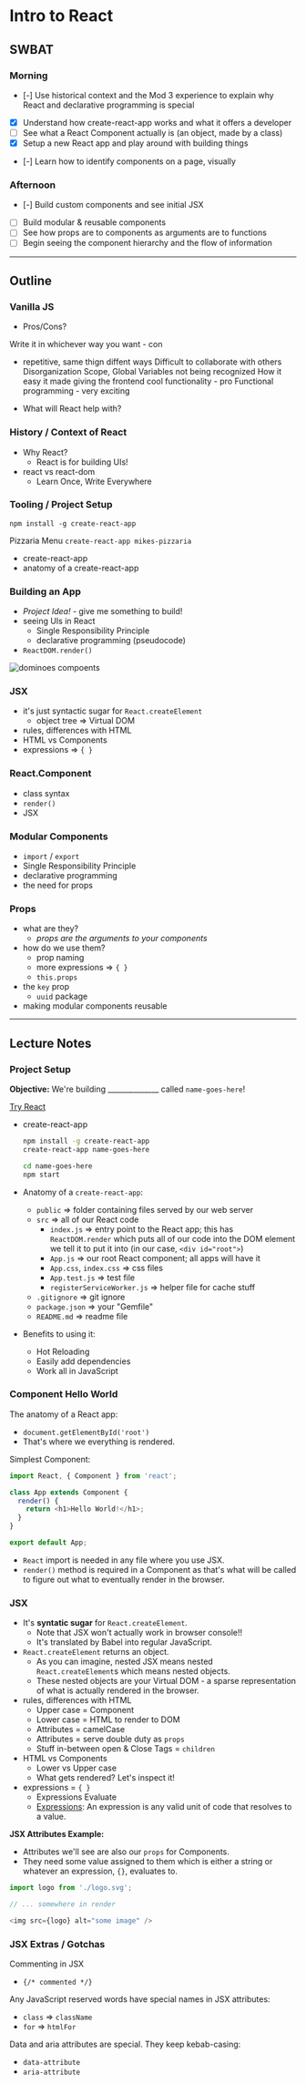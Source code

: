 Intro to React
==============

## SWBAT

### Morning

- [-] Use historical context and the Mod 3 experience to explain why React and declarative programming is special
- [x] Understand how create-react-app works and what it offers a developer
- [ ] See what a React Component actually is (an object, made by a class)
- [x] Setup a new React app and play around with building things
- [-] Learn how to identify components on a page, visually

### Afternoon

- [-] Build custom components and see initial JSX
- [ ] Build modular & reusable components
- [ ] See how props are to components as arguments are to functions
- [ ] Begin seeing the component hierarchy and the flow of information

---

## Outline

### Vanilla JS

- Pros/Cons?

Write it in whichever way you want - con
  - repetitive, same thign diffent ways
Difficult to collaborate with others
Disorganization
Scope, Global Variables not being recognized
How it easy it made giving the frontend cool functionality - pro
Functional programming - very exciting

- What will React help with?

### History / Context of React

- Why React?
  - React is for building UIs!
- react vs react-dom
  - Learn Once, Write Everywhere

### Tooling / Project Setup

`npm install -g create-react-app`

Pizzaria Menu
`create-react-app mikes-pizzaria`

- create-react-app
- anatomy of a create-react-app

### Building an App

- _Project Idea!_ - give me something to build!
- seeing UIs in React
  - Single Responsibility Principle
  - declarative programming (pseudocode)
- `ReactDOM.render()`

![dominoes compoents](dominoes.png)

### JSX

- it's just syntactic sugar for `React.createElement`
  - object tree => Virtual DOM
- rules, differences with HTML
- HTML vs Components
- expressions => `{ }`

### React.Component

- class syntax
- `render()`
- JSX

### Modular Components

- `import` / `export`
- Single Responsibility Principle
- declarative programming
- the need for props

### Props

- what are they?
  - _props are the arguments to your components_
- how do we use them?
  - prop naming
  - more expressions => `{ }`
  - `this.props`
- the `key` prop
  - `uuid` package
- making modular components reusable

---

## Lecture Notes

### Project Setup

**Objective:** We're building ______________ called `name-goes-here`!

[Try React](https://reactjs.org/docs/try-react.html)
- create-react-app
  ```sh
  npm install -g create-react-app
  create-react-app name-goes-here

  cd name-goes-here
  npm start
  ```

- Anatomy of a `create-react-app`:
  - `public` => folder containing files served by our web server
  - `src` => all of our React code
    - `index.js` => entry point to the React app; this has `ReactDOM.render` which puts all of our code into the DOM element we tell it to put it into (in our case, `<div id="root">`)
    - `App.js` => our root React component; all apps will have it
    - `App.css`, `index.css` => css files
    - `App.test.js` => test file
    - `registerServiceWorker.js` => helper file for cache stuff
  - `.gitignore` => git ignore
  - `package.json` => your "Gemfile"
  - `README.md` => readme file
- Benefits to using it:
  - Hot Reloading
  - Easily add dependencies
  - Work all in JavaScript

### Component Hello World

The anatomy of a React app:
- `document.getElementById('root')`
- That's where we everything is rendered.

Simplest Component:

```javascript
import React, { Component } from 'react';

class App extends Component {
  render() {
    return <h1>Hello World!</h1>;
  }
}

export default App;
```

- `React` import is needed in any file where you use JSX.
- `render()` method is required in a Component as that's what will be called to figure out what to eventually render in the browser.

### JSX

- It's **syntatic sugar** for `React.createElement`.
  - Note that JSX won't actually work in browser console!!
  - It's translated by Babel into regular JavaScript.
- `React.createElement` returns an object.
  - As you can imagine, nested JSX means nested `React.createElement`s which means nested objects.
  - These nested objects are your Virtual DOM - a sparse representation of what is actually rendered in the browser.
- rules, differences with HTML
  - Upper case = Component
  - Lower case = HTML to render to DOM
  - Attributes = camelCase
  - Attributes = serve double duty as `props`
  - Stuff in-between open & Close Tags = `children`
- HTML vs Components
  - Lower vs Upper case
  - What gets rendered? Let's inspect it!
- expressions = `{ }`
  - Expressions Evaluate
  - [Expressions](https://developer.mozilla.org/en-US/docs/Web/JavaScript/Guide/Expressions_and_Operators#Expressions): An expression is any valid unit of code that resolves to a value.

**JSX Attributes Example:**

- Attributes we'll see are also our `props` for Components.
- They need some value assigned to them which is either a string or whatever an expression, `{}`, evaluates to.

```javascript
import logo from './logo.svg';

// ... somewhere in render

<img src={logo} alt="some image" />
```

### JSX Extras / Gotchas

Commenting in JSX
- `{/* commented */}`

Any JavaScript reserved words have special names in JSX attributes:
- `class` => `className`
- `for` => `htmlFor`

Data and aria attributes are special. They keep kebab-casing:
- `data-attribute`
- `aria-attribute`

